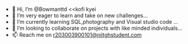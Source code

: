 - 👋 Hi, I’m @Bowmanttd <<kofi kyei
- 👀 I’m very eager to learn and take on new challenges...
- 🌱 I’m currently learning SQL,photography and Visual studio code ...
- 💞️ I’m looking to collaborate on projects with like minded individuals...
- 📫 Reach me on r203003900101@niitghstudent.com

<!---
Bowmanttd/Bowmanttd is a ✨ special ✨ repository because its `README.md` (this file) appears on your GitHub profile.
You can click the Preview link to take a look at your changes.
--->
